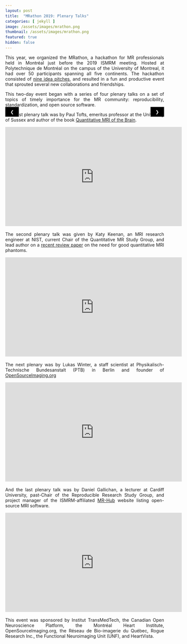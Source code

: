 ```yaml
---
layout: post
title:  "MRathon 2019: Plenary Talks"
categories: [ jekyll ]
image: /assets/images/mrathon.png
thumbnail: /assets/images/mrathon.png
featured: true
hidden: false
---
```

<div style="text-align: justify"> 
<p>
This year, we organized the MRathon, a hackathon for MR professionals held in Montréal just before the 2019 ISMRM meeting. Hosted at Polytechnique de Montréal on the campus of the University of Montreal, it had over 50 participants spanning all five continents. The hackathon consisted of <a href="https://github.com/mrathon/idea-pitches/issues" target="_blank">nine idea pitches</a>, and resulted in a fun and productive event that sprouted several new collaborations and friendships.
</p>

<p>
This two-day event began with a series of four plenary talks on a set of topics of timely importance for the MR community: reproducibility, standardization, and open source software.
</p>


<style>
.mySlides {display:none;}
.w3-content,.w3-auto{margin-left:auto;margin-right:auto}.w3-content{max-width:980px}.w3-auto{max-width:1140px}
.w3-tooltip,.w3-display-container{position:relative}.w3-tooltip .w3-text{display:none}.w3-tooltip:hover .w3-text{display:inline-block}
.w3-display-container:hover .w3-display-hover{display:block}.w3-display-container:hover span.w3-display-hover{display:inline-block}.w3-display-hover{display:none}
.w3-btn,.w3-button{border:none;display:inline-block;padding:8px 16px;vertical-align:middle;overflow:hidden;text-decoration:none;color:inherit;background-color:inherit;text-align:center;cursor:pointer;white-space:nowrap}
.w3-btn,.w3-button{-webkit-touch-callout:none;-webkit-user-select:none;-khtml-user-select:none;-moz-user-select:none;-ms-user-select:none;user-select:none}   
.w3-disabled,.w3-btn:disabled,.w3-button:disabled{cursor:not-allowed;opacity:0.3}.w3-disabled *,:disabled *{pointer-events:none}
.w3-dropdown-hover:hover > .w3-button:first-child,.w3-dropdown-click:hover > .w3-button:first-child{background-color:#ccc;color:#000}
.w3-bar-block .w3-dropdown-hover .w3-button,.w3-bar-block .w3-dropdown-click .w3-button{width:100%;text-align:left;padding:8px 16px}
.w3-bar .w3-button{white-space:normal}
.w3-dropdown-hover.w3-mobile,.w3-dropdown-hover.w3-mobile .w3-btn,.w3-dropdown-hover.w3-mobile .w3-button,.w3-dropdown-click.w3-mobile,.w3-dropdown-click.w3-mobile .w3-btn,.w3-dropdown-click.w3-mobile .w3-button{width:100%}}
.w3-button:hover{color:#000!important;background-color:#ccc!important}
.w3-black,.w3-hover-black:hover{color:#fff!important;background-color:#000!important}
.w3-display-left{position:absolute;top:50%;left:0%;transform:translate(0%,-50%);-ms-transform:translate(-0%,-50%)}
.w3-display-right{position:absolute;top:50%;right:0%;transform:translate(0%,-50%);-ms-transform:translate(0%,-50%)}
</style>

<div class="w3-content w3-display-container">
<img class="mySlides" src="/assets/images/mrathon-09.jpg">
<img class="mySlides" src="/assets/images/mrathon-02.jpg">
<img class="mySlides" src="/assets/images/mrathon-03.jpg">
<img class="mySlides" src="/assets/images/mrathon-04.jpg">
<img class="mySlides" src="/assets/images/mrathon-05.jpg">
<img class="mySlides" src="/assets/images/mrathon-06.jpg">
<img class="mySlides" src="/assets/images/mrathon-07.jpg">
<img class="mySlides" src="/assets/images/mrathon-08.jpg">
<img class="mySlides" src="/assets/images/mrathon-10.jpg">
<img class="mySlides" src="/assets/images/mrathon-01.jpg">

<button class="w3-button w3-black w3-display-left" onclick="plusDivs(-1)">&#10094;</button>
<button class="w3-button w3-black w3-display-right" onclick="plusDivs(1)">&#10095;</button>
</div>

<script>
var slideIndex = 1;
showDivs(slideIndex);

function plusDivs(n) {
  showDivs(slideIndex += n);
}

function showDivs(n) {
  var i;
  var x = document.getElementsByClassName("mySlides");
  if (n > x.length) {slideIndex = 1}
  if (n < 1) {slideIndex = x.length}
  for (i = 0; i < x.length; i++) {
    x[i].style.display = "none";  
  }
  x[slideIndex-1].style.display = "block";  
}
</script>

<p>
The first plenary talk was by Paul Tofts, emeritus professor at the University of Sussex and author of the book <a href="http://qmri.org/" target="_blank">Quantitative MRI of the Brain</a>.
</p>

<iframe width="560" height="315" src="https://www.youtube.com/embed/3YE9R5-Zg7c?rel=0" frameborder="0" allow="autoplay; encrypted-media" allowfullscreen ></iframe>

<p></p>
<p>
The second plenary talk was given by Katy Keenan, an MRI research engineer at NIST, current Chair of the Quantitative MR Study Group, and lead author on a <a href="https://onlinelibrary.wiley.com/doi/10.1002/mrm.26982" target="_blank">recent review paper</a> on the need for good quantitative MRI phantoms.
</p>

<iframe width="560" height="315" src="https://www.youtube.com/embed/db6uBcH_9-w?rel=0" frameborder="0" allow="autoplay; encrypted-media" allowfullscreen></iframe>

<p></p>
<p>
The next plenary was by Lukas Winter, a staff scientist at Physikalisch-Technische Bundesanstalt (PTB) in Berlin and founder of <a href="https://www.opensourceimaging.org" target="_blank">OpenSourceImaging.org</a>
</p>

<iframe width="560" height="315" src="https://www.youtube.com/embed/G1qS_XhAfbQ?rel=0" frameborder="0" allow="autoplay; encrypted-media" allowfullscreen></iframe>

<p></p>
<p>
And the last plenary talk was by Daniel Gallichan, a lecturer at Cardiff University, past-Chair of the Reproducible Research Study Group, and project manager of the ISMRM-affiliated <a href="https://ismrm.github.io/mrhub/" target="_blank">MR-Hub</a> website listing open-source MRI software.
</p>

<iframe width="560" height="315" src="https://www.youtube.com/embed/GMH4P5ha9pY?rel=0" frameborder="0" allow="autoplay; encrypted-media" allowfullscreen></iframe>

<p></p>
<p>
This event was sponsored by Institut TransMedTech, the Canadian Open Neuroscience Platform, the Montréal Heart Institute, OpenSourceImaging.org, the Réseau de Bio-imagerie du Québec, Rogue Research Inc., the Functional Neuroimaging Unit (UNF), and HeartVista.
</p>

</div>
